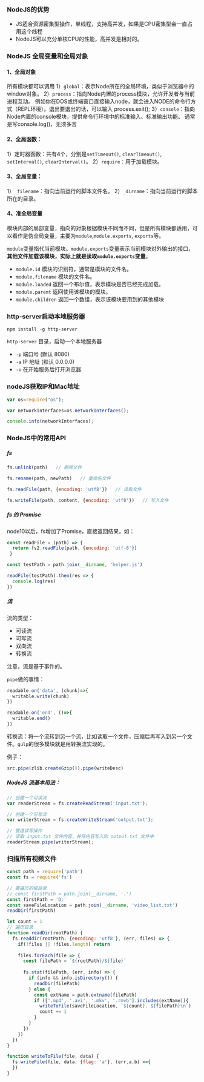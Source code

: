 ### NodeJS的优势

- JS适合资源密集型操作，单线程，支持高并发，如果是CPU密集型会一直占用这个线程
- NodeJS可以充分单核CPU的性能，高并发是相对的。


### NodeJS 全局变量和全局对象

#### 1、全局对象

所有模块都可以调用
1）`global`：表示Node所在的全局环境，类似于浏览器中的window对象。
2）`process`：指向Node内置的process模块，允许开发者与当前进程互动。
例如你在DOS或终端窗口直接输入node，就会进入NODE的命令行方式（REPL环境）。退出要退出的话，可以输入 process.exit();
3）`console`：指向Node内置的console模块，提供命令行环境中的标准输入、标准输出功能。
通常是写console.log()，无须多言


#### 2、全局函数：

1）定时器函数：共有4个，分别是`setTimeout()`, `clearTimeout()`, `setInterval()`, `clearInterval()`。
2）`require`：用于加载模块。


#### 3、全局变量：

1）`_filename`：指向当前运行的脚本文件名。
2）`_dirname`：指向当前运行的脚本所在的目录。


#### 4、准全局变量

模块内部的局部变量，指向的对象根据模块不同而不同，但是所有模块都适用，可以看作是伪全局变量，主要为`module`,`module.exports`, `exports`等。

`module`变量指代当前模块。`module.exports`变量表示当前模块对外输出的接口，**其他文件加载该模块，实际上就是读取`module.exports`变量**。

- `module.id` 模块的识别符，通常是模块的文件名。
- `module.filename` 模块的文件名。
- `module.loaded` 返回一个布尔值，表示模块是否已经完成加载。
- `module.parent` 返回使用该模块的模块。
- `module.children` 返回一个数组，表示该模块要用到的其他模块


### http-server启动本地服务器

`npm install -g http-server`

`http-server` 目录，启动一个本地服务器

- `-p` 端口号 (默认 8080)
- `-a` IP 地址 (默认 0.0.0.0)
- `-o` 在开始服务后打开浏览器


### nodeJS获取IP和Mac地址

```js
var os=require("os");

var networkInterfaces=os.networkInterfaces();

console.info(networkInterfaces);
```

### NodeJS中的常用API

##### fs
```js
fs.unlink(path)   // 删除文件

fs.rename(path, newPath)   // 重命名文件

fs.readFile(path, {encoding: 'utf8'})   // 读取文件

fs.writeFile(path, content, {encoding: 'utf8'})   // 写入文件
```

##### fs 的 Promise

node10以后，fs增加了Promise，直接返回结果，如：
```js
const readFile = (path) => {
  return fs2.readFile(path, {encoding: 'utf-8'})
 }

const testPath = path.join(__dirname, 'helper.js')

readFile(testPath).then(res => {
  console.log(res)
})
````

##### 流

流的类型：
- 可读流
- 可写流
- 双向流
- 转换流


注意，流是基于事件的。

`pipe`做的事情：
```js
readable.on('data', (chunk)=>{
  writable.write(chunk)
})

readable.on('end', ()=>{
  writable.end()
})
```

转换流：将一个流转到另一个流，比如读取一个文件，压缩后再写入到另一个文件。`gulp`的很多模块就是用转换流实现的。

例子：
```js
src.pipe(zlib.createGzip()).pipe(writeDesc)
```

##### NodeJS 流基本用法：
```js
// 创建一个可读流
var readerStream = fs.createReadStream('input.txt');

// 创建一个可写流
var writerStream = fs.createWriteStream('output.txt');

// 管道读写操作
// 读取 input.txt 文件内容，并将内容写入到 output.txt 文件中
readerStream.pipe(writerStream);
```

### 扫描所有视频文件
```js
const path = require('path')
const fs = require('fs')

// 要遍历的根目录
// const firstPath = path.join(__dirname, '.')
const firstPath = 'D:'
const saveFileLocation = path.join(__dirname, 'video_list.txt')
readDir(firstPath)

let count = 1
// 遍历目录
function readDir(rootPath) {
  fs.readdir(rootPath, {encoding: 'utf8'}, (err, files) => {
    if(!files || !files.length) return
    
    files.forEach(file => {
      const filePath = `${rootPath}/${file}`
      
      fs.stat(filePath, (err, info) => {
        if (info && info.isDirectory()) {
          readDir(filePath)
        } else {
          const extName = path.extname(filePath)
          if (['.mp4', '.avi', '.mkv', '.rmvb'].includes(extName)){
            writeToFile(saveFileLocation, `${count}. ${filePath}\n`)
            count += 1
          }
        }
      })
    }) 
  })
}

function writeToFile(file, data) {
  fs.writeFile(file, data, {flag: 'a'}, (err,a,b) =>{
  })
}
```